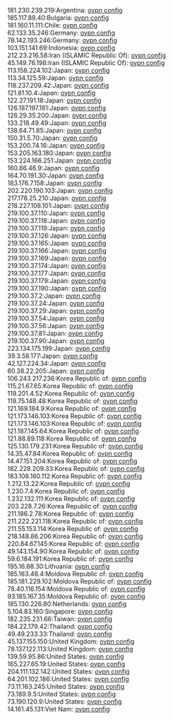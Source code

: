 181.230.239.219:Argentina: [ovpn config](vpn/181_230_239_219.ovpn)  
185.117.89.40:Bulgaria: [ovpn config](vpn/185_117_89_40.ovpn)  
181.160.11.111:Chile: [ovpn config](vpn/181_160_11_111.ovpn)  
62.133.35.246:Germany: [ovpn config](vpn/62_133_35_246.ovpn)  
78.142.193.246:Germany: [ovpn config](vpn/78_142_193_246.ovpn)  
103.151.141.69:Indonesia: [ovpn config](vpn/103_151_141_69.ovpn)  
212.23.216.58:Iran (ISLAMIC Republic Of): [ovpn config](vpn/212_23_216_58.ovpn)  
45.149.76.198:Iran (ISLAMIC Republic Of): [ovpn config](vpn/45_149_76_198.ovpn)  
113.158.224.102:Japan: [ovpn config](vpn/113_158_224_102.ovpn)  
113.34.125.59:Japan: [ovpn config](vpn/113_34_125_59.ovpn)  
118.237.209.42:Japan: [ovpn config](vpn/118_237_209_42.ovpn)  
121.81.10.4:Japan: [ovpn config](vpn/121_81_10_4.ovpn)  
122.27.191.18:Japan: [ovpn config](vpn/122_27_191_18.ovpn)  
126.187.197.181:Japan: [ovpn config](vpn/126_187_197_181.ovpn)  
126.29.35.200:Japan: [ovpn config](vpn/126_29_35_200.ovpn)  
133.218.49.49:Japan: [ovpn config](vpn/133_218_49_49.ovpn)  
138.64.71.85:Japan: [ovpn config](vpn/138_64_71_85.ovpn)  
150.31.5.70:Japan: [ovpn config](vpn/150_31_5_70.ovpn)  
153.200.74.16:Japan: [ovpn config](vpn/153_200_74_16.ovpn)  
153.205.163.180:Japan: [ovpn config](vpn/153_205_163_180.ovpn)  
153.224.166.251:Japan: [ovpn config](vpn/153_224_166_251.ovpn)  
160.86.46.9:Japan: [ovpn config](vpn/160_86_46_9.ovpn)  
164.70.191.30:Japan: [ovpn config](vpn/164_70_191_30.ovpn)  
183.176.7.158:Japan: [ovpn config](vpn/183_176_7_158.ovpn)  
202.220.190.103:Japan: [ovpn config](vpn/202_220_190_103.ovpn)  
217.178.25.210:Japan: [ovpn config](vpn/217_178_25_210.ovpn)  
218.227.108.101:Japan: [ovpn config](vpn/218_227_108_101.ovpn)  
219.100.37.110:Japan: [ovpn config](vpn/219_100_37_110.ovpn)  
219.100.37.118:Japan: [ovpn config](vpn/219_100_37_118.ovpn)  
219.100.37.119:Japan: [ovpn config](vpn/219_100_37_119.ovpn)  
219.100.37.126:Japan: [ovpn config](vpn/219_100_37_126.ovpn)  
219.100.37.165:Japan: [ovpn config](vpn/219_100_37_165.ovpn)  
219.100.37.166:Japan: [ovpn config](vpn/219_100_37_166.ovpn)  
219.100.37.169:Japan: [ovpn config](vpn/219_100_37_169.ovpn)  
219.100.37.174:Japan: [ovpn config](vpn/219_100_37_174.ovpn)  
219.100.37.177:Japan: [ovpn config](vpn/219_100_37_177.ovpn)  
219.100.37.179:Japan: [ovpn config](vpn/219_100_37_179.ovpn)  
219.100.37.190:Japan: [ovpn config](vpn/219_100_37_190.ovpn)  
219.100.37.2:Japan: [ovpn config](vpn/219_100_37_2.ovpn)  
219.100.37.24:Japan: [ovpn config](vpn/219_100_37_24.ovpn)  
219.100.37.29:Japan: [ovpn config](vpn/219_100_37_29.ovpn)  
219.100.37.54:Japan: [ovpn config](vpn/219_100_37_54.ovpn)  
219.100.37.56:Japan: [ovpn config](vpn/219_100_37_56.ovpn)  
219.100.37.81:Japan: [ovpn config](vpn/219_100_37_81.ovpn)  
219.100.37.90:Japan: [ovpn config](vpn/219_100_37_90.ovpn)  
223.134.175.199:Japan: [ovpn config](vpn/223_134_175_199.ovpn)  
39.3.58.177:Japan: [ovpn config](vpn/39_3_58_177.ovpn)  
42.127.224.34:Japan: [ovpn config](vpn/42_127_224_34.ovpn)  
60.38.22.205:Japan: [ovpn config](vpn/60_38_22_205.ovpn)  
106.243.217.236:Korea Republic of: [ovpn config](vpn/106_243_217_236.ovpn)  
115.21.67.65:Korea Republic of: [ovpn config](vpn/115_21_67_65.ovpn)  
119.201.4.52:Korea Republic of: [ovpn config](vpn/119_201_4_52.ovpn)  
119.75.148.48:Korea Republic of: [ovpn config](vpn/119_75_148_48.ovpn)  
121.169.184.9:Korea Republic of: [ovpn config](vpn/121_169_184_9.ovpn)  
121.173.146.103:Korea Republic of: [ovpn config](vpn/121_173_146_103.ovpn)  
121.173.146.103:Korea Republic of: [ovpn config](vpn/121_173_146_103.ovpn)  
121.187.145.64:Korea Republic of: [ovpn config](vpn/121_187_145_64.ovpn)  
121.88.89.118:Korea Republic of: [ovpn config](vpn/121_88_89_118.ovpn)  
125.130.179.231:Korea Republic of: [ovpn config](vpn/125_130_179_231.ovpn)  
14.35.47.84:Korea Republic of: [ovpn config](vpn/14_35_47_84.ovpn)  
14.47.151.204:Korea Republic of: [ovpn config](vpn/14_47_151_204.ovpn)  
182.228.209.33:Korea Republic of: [ovpn config](vpn/182_228_209_33.ovpn)  
183.108.160.112:Korea Republic of: [ovpn config](vpn/183_108_160_112.ovpn)  
1.212.13.22:Korea Republic of: [ovpn config](vpn/1_212_13_22.ovpn)  
1.230.7.4:Korea Republic of: [ovpn config](vpn/1_230_7_4.ovpn)  
1.232.132.111:Korea Republic of: [ovpn config](vpn/1_232_132_111.ovpn)  
203.228.7.26:Korea Republic of: [ovpn config](vpn/203_228_7_26.ovpn)  
211.186.2.78:Korea Republic of: [ovpn config](vpn/211_186_2_78.ovpn)  
211.222.221.118:Korea Republic of: [ovpn config](vpn/211_222_221_118.ovpn)  
211.55.153.114:Korea Republic of: [ovpn config](vpn/211_55_153_114.ovpn)  
218.148.86.206:Korea Republic of: [ovpn config](vpn/218_148_86_206.ovpn)  
220.84.67.145:Korea Republic of: [ovpn config](vpn/220_84_67_145.ovpn)  
49.143.154.90:Korea Republic of: [ovpn config](vpn/49_143_154_90.ovpn)  
59.6.184.191:Korea Republic of: [ovpn config](vpn/59_6_184_191.ovpn)  
195.16.88.30:Lithuania: [ovpn config](vpn/195_16_88_30.ovpn)  
185.163.46.4:Moldova Republic of: [ovpn config](vpn/185_163_46_4.ovpn)  
185.181.229.102:Moldova Republic of: [ovpn config](vpn/185_181_229_102.ovpn)  
78.40.116.154:Moldova Republic of: [ovpn config](vpn/78_40_116_154.ovpn)  
93.185.167.35:Moldova Republic of: [ovpn config](vpn/93_185_167_35.ovpn)  
185.130.226.80:Netherlands: [ovpn config](vpn/185_130_226_80.ovpn)  
5.104.83.160:Singapore: [ovpn config](vpn/5_104_83_160.ovpn)  
182.235.231.66:Taiwan: [ovpn config](vpn/182_235_231_66.ovpn)  
184.22.179.42:Thailand: [ovpn config](vpn/184_22_179_42.ovpn)  
49.49.233.33:Thailand: [ovpn config](vpn/49_49_233_33.ovpn)  
45.137.155.150:United Kingdom: [ovpn config](vpn/45_137_155_150.ovpn)  
78.137.122.113:United Kingdom: [ovpn config](vpn/78_137_122_113.ovpn)  
139.59.95.86:United States: [ovpn config](vpn/139_59_95_86.ovpn)  
165.227.65.19:United States: [ovpn config](vpn/165_227_65_19.ovpn)  
204.111.132.142:United States: [ovpn config](vpn/204_111_132_142.ovpn)  
64.201.102.186:United States: [ovpn config](vpn/64_201_102_186.ovpn)  
73.11.163.245:United States: [ovpn config](vpn/73_11_163_245.ovpn)  
73.189.9.5:United States: [ovpn config](vpn/73_189_9_5.ovpn)  
73.190.120.9:United States: [ovpn config](vpn/73_190_120_9.ovpn)  
14.161.45.131:Viet Nam: [ovpn config](vpn/14_161_45_131.ovpn)  

